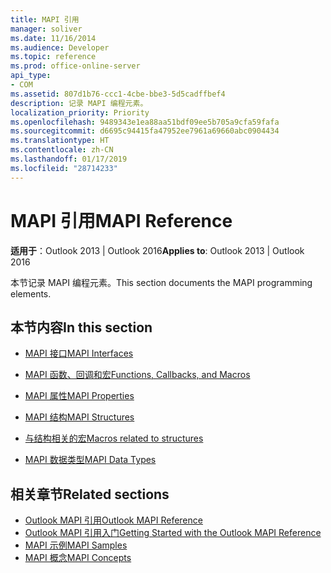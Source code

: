 ```yaml
---
title: MAPI 引用
manager: soliver
ms.date: 11/16/2014
ms.audience: Developer
ms.topic: reference
ms.prod: office-online-server
api_type:
- COM
ms.assetid: 807d1b76-ccc1-4cbe-bbe3-5d5cadffbef4
description: 记录 MAPI 编程元素。
localization_priority: Priority
ms.openlocfilehash: 9489343e1ea88aa51bdf09ee5b705a9cfa59fafa
ms.sourcegitcommit: d6695c94415fa47952ee7961a69660abc0904434
ms.translationtype: HT
ms.contentlocale: zh-CN
ms.lasthandoff: 01/17/2019
ms.locfileid: "28714233"
---
```

# <a name="mapi-reference"></a><span data-ttu-id="bca18-103">MAPI 引用</span><span class="sxs-lookup"><span data-stu-id="bca18-103">MAPI Reference</span></span>
 
<span data-ttu-id="bca18-104">**适用于**：Outlook 2013 | Outlook 2016</span><span class="sxs-lookup"><span data-stu-id="bca18-104">**Applies to**: Outlook 2013 | Outlook 2016</span></span> 
  
<span data-ttu-id="bca18-105">本节记录 MAPI 编程元素。</span><span class="sxs-lookup"><span data-stu-id="bca18-105">This section documents the MAPI programming elements.</span></span>
  
## <a name="in-this-section"></a><span data-ttu-id="bca18-106">本节内容</span><span class="sxs-lookup"><span data-stu-id="bca18-106">In this section</span></span>

- [<span data-ttu-id="bca18-107">MAPI 接口</span><span class="sxs-lookup"><span data-stu-id="bca18-107">MAPI Interfaces</span></span>](mapi-interfaces.md)
    
- [<span data-ttu-id="bca18-108">MAPI 函数、回调和宏</span><span class="sxs-lookup"><span data-stu-id="bca18-108">Functions, Callbacks, and Macros</span></span>](mapi-functions-callbacks-and-macros.md)
    
- [<span data-ttu-id="bca18-109">MAPI 属性</span><span class="sxs-lookup"><span data-stu-id="bca18-109">MAPI Properties</span></span>](mapi-properties.md)
    
- [<span data-ttu-id="bca18-110">MAPI 结构</span><span class="sxs-lookup"><span data-stu-id="bca18-110">MAPI Structures</span></span>](mapi-structures.md)
    
- [<span data-ttu-id="bca18-111">与结构相关的宏</span><span class="sxs-lookup"><span data-stu-id="bca18-111">Macros related to structures</span></span>](macros-related-to-structures.md)
    
- [<span data-ttu-id="bca18-112">MAPI 数据类型</span><span class="sxs-lookup"><span data-stu-id="bca18-112">MAPI Data Types</span></span>](mapi-data-types.md)
    
## <a name="related-sections"></a><span data-ttu-id="bca18-113">相关章节</span><span class="sxs-lookup"><span data-stu-id="bca18-113">Related sections</span></span>

- [<span data-ttu-id="bca18-114">Outlook MAPI 引用</span><span class="sxs-lookup"><span data-stu-id="bca18-114">Outlook MAPI Reference</span></span>](outlook-mapi-reference.md) 
- [<span data-ttu-id="bca18-115">Outlook MAPI 引用入门</span><span class="sxs-lookup"><span data-stu-id="bca18-115">Getting Started with the Outlook MAPI Reference</span></span>](getting-started-with-the-outlook-mapi-reference.md)
- [<span data-ttu-id="bca18-116">MAPI 示例</span><span class="sxs-lookup"><span data-stu-id="bca18-116">MAPI Samples</span></span>](mapi-samples.md)
- [<span data-ttu-id="bca18-117">MAPI 概念</span><span class="sxs-lookup"><span data-stu-id="bca18-117">MAPI Concepts</span></span>](mapi-concepts.md)
  

